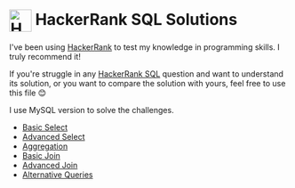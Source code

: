 <h1><a href="https://www.hackerrank.com/products/main/" target="blank"><img align="center" src="https://cdn4.iconfinder.com/data/icons/logos-and-brands/512/160_Hackerrank_logo_logos-512.png" alt="HackerRank" height="40" width="40"></a> HackerRank SQL Solutions </h1>

I've been using [HackerRank](https://www.hackerrank.com/) to test my knowledge in programming skills. I truly recommend it!

If you're struggle in any [HackerRank SQL](https://www.hackerrank.com/domains/sql/select) question and want to understand its solution, or you want to compare the solution with yours, feel free to use this file 😊

I use MySQL version to solve the challenges.

* [Basic Select](https://github.com/gabrielcardosofts/hackerrank-sql/tree/main/basic-select)
* [Advanced Select]()
* [Aggregation](https://github.com/gabrielcardosofts/hackerrank-sql/tree/main/aggregation)
* [Basic Join]()
* [Advanced Join]()
* [Alternative Queries]()
